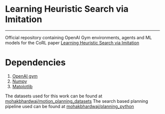 # Learning Heuristic Search via Imitation
**********

Official repository containing OpenAI Gym environments, agents and ML models for the CoRL paper [Learning Heuristic Search via Imitation](https://arxiv.org/pdf/1707.03034.pdf)

# Dependencies
1. [OpenAI gym](https://gym.openai.com/envs/)
2. [Numpy](http://www.numpy.org/)
3. [Matplotlib](https://matplotlib.org/)

The datasets used for this work can be found at [mohakbhardwaj/motion_planning_datasets](https://github.com/mohakbhardwaj/motion_planning_datasets)
The search based planning pipeline used can be found at [mohakbhardwaj/planning_python](https://github.com/mohakbhardwaj/motion_planning_datasets)

